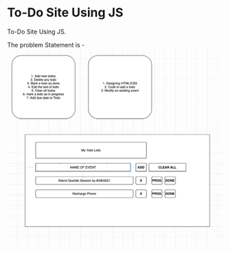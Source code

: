 # To-Do Site Using JS
 To-Do Site Using JS.

 The problem Statement is -
 ![](problem_statement.png)
